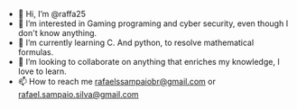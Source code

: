 - 👋 Hi, I’m @raffa25
- 👀 I’m interested in Gaming programing and cyber security, even though I don't know anything.
- 🌱 I’m currently learning C. And python, to resolve mathematical formulas.
- 💞️ I’m looking to collaborate on anything that enriches my knowledge, I love to learn.
- 📫 How to reach me rafaelssampaiobr@gmail.com or rafael.sampaio.silva@gmail.com

<!---
raffa25/raffa25 is a ✨ special ✨ repository because its `README.md` (this file) appears on your GitHub profile.
You can click the Preview link to take a look at your changes.
--->
